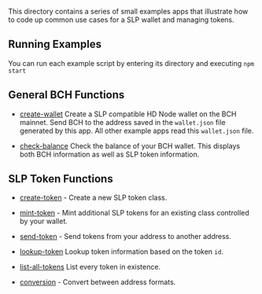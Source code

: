 This directory contains a series of small examples apps that illustrate how
to code up common use cases for a SLP wallet and managing tokens.

## Running Examples

You can run each example script by entering its directory and executing `npm start`

## General BCH Functions

- [create-wallet](create-wallet) Create a SLP compatible HD Node wallet on
  the BCH mainnet. Send BCH to the address saved in the `wallet.json` file generated by this app.
  All other example apps read this `wallet.json` file.

- [check-balance](check-balance) Check the balance of your BCH wallet. This
  displays both BCH information as well as SLP token information.

## SLP Token Functions

- [create-token](create-token) - Create a new SLP token class.

- [mint-token](mint-token) - Mint additional SLP tokens for an existing class
controlled by your wallet.

- [send-token](send-token) - Send tokens from your address to another address.

- [lookup-token](lookup-token) Lookup token information based on the token `id`.

- [list-all-tokens](list-all-tokens) List every token in existence.

- [conversion](conversion) - Convert between address formats.
